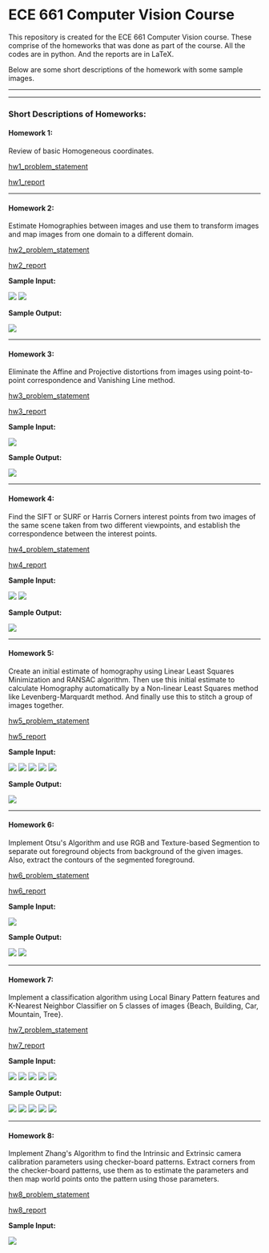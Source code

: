 # ECE 661 Computer Vision Course
This repository is created for the ECE 661 Computer Vision course.
These comprise of the homeworks that was done as part of the course.
All the codes are in python. And the reports are in LaTeX.

Below are some short descriptions of the homework with some sample images.

---
---

### Short Descriptions of Homeworks:

#### Homework 1:
Review of basic Homogeneous coordinates.

[hw1_problem_statement](homework1/PROBLEM_STATEMENT)

[hw1_report](homework1/REPORT)

---

#### Homework 2:
Estimate Homographies between images and use them to transform images and map images from one domain to a different domain.

[hw2_problem_statement](homework2/PROBLEM_STATEMENT)

[hw2_report](homework2/REPORT)

**Sample Input:**

![](homework2/extra_files/1_tiny.jpg)   ![](homework2/extra_files/3_tiny.jpg)

**Sample Output:**

![](homework2/extra_files/2_tiny.png)

---

#### Homework 3:
Eliminate the Affine and Projective distortions from images using point-to-point correspondence and Vanishing Line method.

[hw3_problem_statement](homework3/PROBLEM_STATEMENT)

[hw3_report](homework3/REPORT)

**Sample Input:**

![](homework3/extra_files/1_tiny.jpg)

**Sample Output:**

![](homework3/extra_files/2_tiny.png)

---

#### Homework 4:
Find the SIFT or SURF or Harris Corners interest points from two images of the same scene taken from two different viewpoints, and establish the correspondence between the interest points.

[hw4_problem_statement](homework4/PROBLEM_STATEMENT)

[hw4_report](homework4/REPORT)

**Sample Input:**

![](homework4/extra_files/1_tiny.jpg)   ![](homework4/extra_files/2_tiny.jpg)

**Sample Output:**

![](homework4/extra_files/3_tiny.png)

---

#### Homework 5:
Create an initial estimate of homography using Linear Least Squares Minimization and RANSAC algorithm. Then use this initial estimate to calculate Homography automatically by a Non-linear Least Squares method like Levenberg-Marquardt method. And finally use this to stitch a group of images together.

[hw5_problem_statement](homework5/PROBLEM_STATEMENT)

[hw5_report](homework5/REPORT)

**Sample Input:**

![](homework5/extra_files/1_tiny.jpg)   ![](homework5/extra_files/2_tiny.jpg)   ![](homework5/extra_files/3_tiny.jpg)   ![](homework5/extra_files/4_tiny.jpg)   ![](homework5/extra_files/5_tiny.jpg)

**Sample Output:**

![](homework5/extra_files/6_tiny.png)

---

#### Homework 6:
Implement Otsu's Algorithm and use RGB and Texture-based Segmention to separate out foreground objects from background of the given images. Also, extract the contours of the segmented foreground.

[hw6_problem_statement](homework6/PROBLEM_STATEMENT)

[hw6_report](homework6/REPORT)

**Sample Input:**

![](homework6/extra_files/1_tiny.jpg)

**Sample Output:**

![](homework6/extra_files/2_tiny.png)   ![](homework6/extra_files/3_tiny.png)

---

#### Homework 7:
Implement a classification algorithm using Local Binary Pattern features and K-Nearest Neighbor Classifier on 5 classes of images {Beach, Building, Car, Mountain, Tree}.

[hw7_problem_statement](homework7/PROBLEM_STATEMENT)

[hw7_report](homework7/REPORT)

**Sample Input:**

![](homework7/extra_files/beach_tiny.jpg)   ![](homework7/extra_files/building_tiny.jpg)   ![](homework7/extra_files/car_tiny.jpg)   ![](homework7/extra_files/mountain_tiny.jpg)   ![](homework7/extra_files/tree_tiny.jpg)

**Sample Output:**

![](homework7/extra_files/beach_pred_tiny.png)   ![](homework7/extra_files/building_pred_tiny.png)   ![](homework7/extra_files/car_pred_tiny.png)   ![](homework7/extra_files/mountain_pred_tiny.png)   ![](homework7/extra_files/tree_pred_tiny.png)

---

#### Homework 8:

Implement Zhang's Algorithm to find the Intrinsic and Extrinsic camera calibration parameters using checker-board patterns. Extract corners from the checker-board patterns, use them as to estimate the parameters and then map world points onto the pattern using those parameters.

[hw8_problem_statement](homework8/PROBLEM_STATEMENT)

[hw8_report](homework8/REPORT)

**Sample Input:**

![](homework8/extra_files/Pic_1_tiny.jpg)



